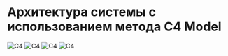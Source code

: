 # Архитектура системы с использованием метода C4 Model
![C4](https://github.com/user-attachments/assets/6112687b-a8ee-4400-8585-e2b920f6ef1f)
![C4](https://github.com/user-attachments/assets/f0e1b96c-1863-4e02-a92a-c39ddbd82cd3)
![C4](https://github.com/user-attachments/assets/e184d532-0e6e-457e-ab6b-9ff0d198d29f)
![C4](https://github.com/user-attachments/assets/025c4c28-4a48-45ee-97e6-ff0e586222d0)

